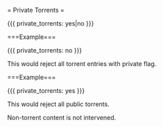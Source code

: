 = Private Torrents =

{{{
private_torrents: yes|no
}}}

===Example===

{{{
private_torrents: no
}}}

This would reject all torrent entries with private flag.

===Example===

{{{
private_torrents: yes
}}}

This would reject all public torrents.

Non-torrent content is not intervened.